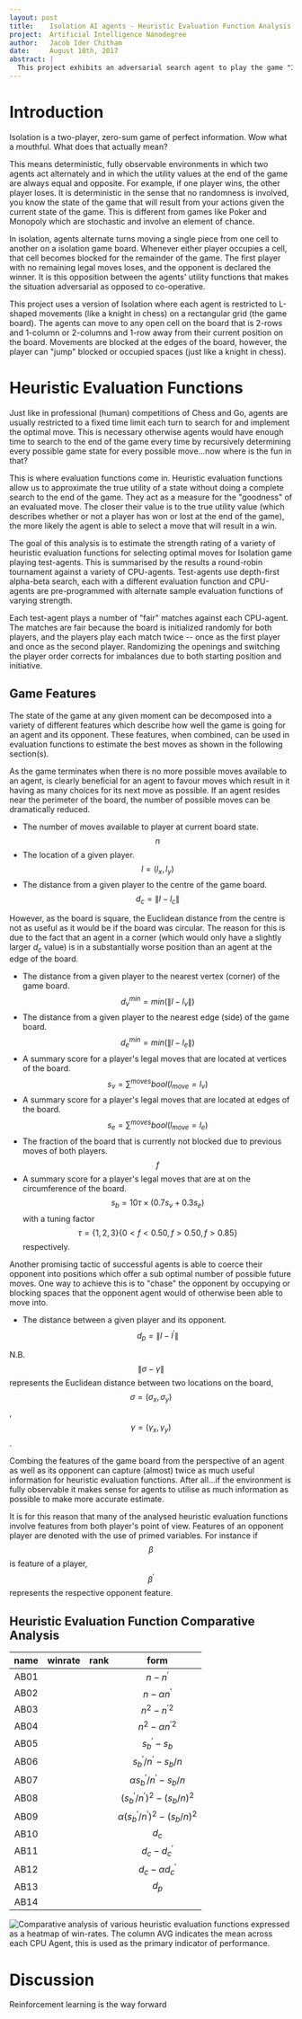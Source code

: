 ```yaml
---
layout: post
title:    Isolation AI agents - Heuristic Evaluation Function Analysis
project:  Artificial Intelligence Nanodegree
author:   Jacob Ider Chitham
date:     August 10th, 2017
abstract: |
  This project exhibits an adversarial search agent to play the game "Isolation". This document summarises the exploratory analysis used to help determine an appropriate heuristic evaluation function for optimal move selection.   
---
```


# Introduction 

Isolation is a two-player, zero-sum game of perfect information. Wow what a mouthful. What does that actually mean?

This means deterministic, fully observable environments in which two agents act alternately and in which the utility values at the end of the game are always equal and opposite. For example, if one player wins, the other player loses. It is deterministic in the sense that no randomness is involved, you know the state of the game that will result from your actions given the current state of the game. This is different from games like Poker and Monopoly which are stochastic and involve an element of chance.

In isolation, agents alternate turns moving a single piece from one cell to another on a isolation game board. Whenever either player occupies a cell, that cell becomes blocked for the remainder of the game. The first player with no remaining legal moves loses, and the opponent is declared the winner. It is this opposition between the agents' utility functions that makes the situation adversarial as opposed to co-operative. 

This project uses a version of Isolation where each agent is restricted to L-shaped movements (like a knight in chess) on a rectangular grid (the game board). The agents can move to any open cell on the board that is 2-rows and 1-column or 2-columns and 1-row away from their current position on the board. Movements are blocked at the edges of the board, however, the player can "jump" blocked or occupied spaces (just like a knight in chess).

# Heuristic Evaluation Functions

Just like in professional (human) competitions of Chess and Go, agents are usually restricted to a fixed time limit each turn to search for and implement the optimal move. This is necessary otherwise agents would have enough time to search to the end of the game every time by recursively determining every possible game state for every possible move...now where is the fun in that?  

This is where evaluation functions come in. Heuristic evaluation functions allow us to approximate the true utility of a state without doing a complete search to the end of the game. They act as a measure for the "goodness" of an evaluated move. The closer their value is to the true utility value (which describes whether or not a player has won or lost at the end of the game), the more likely the agent is able to select a move that will result in a win.

The goal of this analysis is to estimate the strength rating of a variety of heuristic evaluation functions for selecting optimal moves for Isolation game playing test-agents. This is summarised by the results a round-robin tournament against a variety of CPU-agents. Test-agents use depth-first alpha-beta search, each with a different evaluation function and CPU-agents are pre-programmed with alternate sample evaluation functions of varying strength.

Each test-agent plays a number of "fair" matches against each CPU-agent.
The matches are fair because the board is initialized randomly for both
players, and the players play each match twice -- once as the first player and
once as the second player.  Randomizing the openings and switching the player
order corrects for imbalances due to both starting position and initiative.


## Game Features

The state of the game at any given moment can be decomposed into a variety of different features which describe how well the game is going for an agent and its opponent. These features, when combined, can be used in evaluation functions to estimate the best moves as shown in the following section(s).

As the game terminates when there is no more possible moves available to an agent, is clearly beneficial for an agent to favour moves which result in it having as many choices for its next move as possible. If an agent resides near the perimeter of the board, the number of possible moves can be dramatically reduced. 

* The number of moves available to player at current board state. $$n$$
* The location of a given player. $$l = (l_x,l_y)$$
* The distance from a given player to the centre of the game board. $$d_{c} = \|l - l_{c}\|$$

However, as the board is square, the Euclidean distance from the centre is not as useful as it would be if the board was circular. The reason for this is due to the fact that an agent in a corner (which would only have a slightly larger $d_c$ value) is in a substantially worse position than an agent at the edge of the board.

* The distance from a given player to the nearest vertex (corner) of the game board. $$d_{v}^{min} = min(\|l - l_{v}\|)$$ 
* The distance from a given player to the nearest edge (side) of the game board. $$d_{e}^{min} = min(\|l - l_{e}\|)$$
* A summary score for a player's legal moves that are located at vertices of the board. $$s_v = \sum^{moves} bool(l_{move} = l_v)$$
* A summary score for a player's legal moves that are located at edges of the board. $$s_e = \sum^{moves} bool(l_{move} = l_e)$$
*  The fraction of the board that is currently not blocked due to previous moves of both players. $$f$$
* A summary score for a player's legal moves that are at on the circumference of the board. $$s_{b} = 10\tau\times(0.7s_v + 0.3s_e)$$ with a tuning factor  $$\tau = \{1, 2, 3\} \{0 < f < 0.50, f > 0.50, f > 0.85\}$$ respectively.

Another promising tactic of successful agents is able to coerce their opponent into positions which offer a sub optimal number of possible future moves. One way to achieve this is to "chase" the opponent by occupying or blocking spaces that the opponent agent would of otherwise been able to move into.

* The distance between a given player and its opponent. $$d_{p} = \|l - l^{\prime}\|$$

N.B. $$\|\sigma - \gamma\|$$ represents the Euclidean distance between two locations on the board, $$\sigma = (\sigma_x, \sigma_y)$$, $$\gamma = (\gamma_x, \gamma_y)$$.

Combing the features of the game board from the perspective of an agent as well as its opponent can capture (almost) twice as much useful information for heuristic evaluation functions.  After all...if the environment is fully observable it makes sense for agents to utilise as much information as possible to make more accurate estimate.

It is for this reason that many of the analysed heuristic evaluation functions involve features from both player's point of view. Features of an opponent player are denoted with the use of primed variables. For instance if $$\beta$$ is feature of a player, $$\beta^{\prime}$$ represents the respective opponent feature.  

## Heuristic Evaluation Function Comparative Analysis


| name | winrate | rank |                           form                           |
|:----:|---------|------|:--------------------------------------------------------:|
| AB01 |         |      |                     $n - n^{\prime}$                     |
| AB02 |         |      |                  $n - \alpha n^{\prime}$                 |
| AB03 |         |      |                   $n^2 - n^{\prime 2}$                   |
| AB04 |         |      |                $n^2 - \alpha n^{\prime 2}$               |
| AB05 |         |      |                   $s_b^{\prime} - s_b$                   |
| AB06 |         |      |         ${s_b^{\prime}}/{n^{\prime}} - {s_b}/{n}$        |
| AB07 |         |      |     $\alpha {s_b^{\prime}}/{n^{\prime}} - {s_b}/{n}$     |
| AB08 |         |      |     $({s_b^{\prime}}/{n^{\prime}})^2 - ({s_b}/{n})^2$    |
| AB09 |         |      | $\alpha ({s_b^{\prime}}/{n^{\prime}})^2 - ({s_b}/{n})^2$ |
| AB10 |         |      |                           $d_c$                          |
| AB11 |         |      |                   $d_c - d_c^{\prime}$                   |
| AB12 |         |      |                $d_c - \alpha d_c^{\prime}$               |
| AB13 |         |      |                          $d_{p}$                         |
| AB14 |         |      |                                                          |

![Comparative analysis of various heuristic evaluation functions expressed as a heatmap of win-rates. The column $AVG$ indicates the mean across each CPU Agent, this is used as the primary indicator of performance.](heuristic_plot.png)

<!-- {{ site.url }}/images/heuristic_plot.png -->

<!-- 
$n - n^{\prime}$
$n - \alpha n^{\prime}$

$n^2 - n^{\prime 2}$
$n^2 - \alpha n^{\prime 2}$
$s_b^{\prime} - s_b$
${s_b^{\prime}}/{n^{\prime}} - {s_b}/{n}$
$\alpha {s_b^{\prime}}/{n^{\prime}} - {s_b}/{n}$
$({s_b^{\prime}}/{n^{\prime}})^2 - ({s_b}/{n})^2$
$\alpha ({s_b^{\prime}}/{n^{\prime}})^2 - ({s_b}/{n})^2$
$d_c$
$d_c - d_c^{\prime}$
$d_c - \alpha d_c^{\prime}$
$d_{p}$
 -->

# Discussion

Reinforcement learning is the way forward


